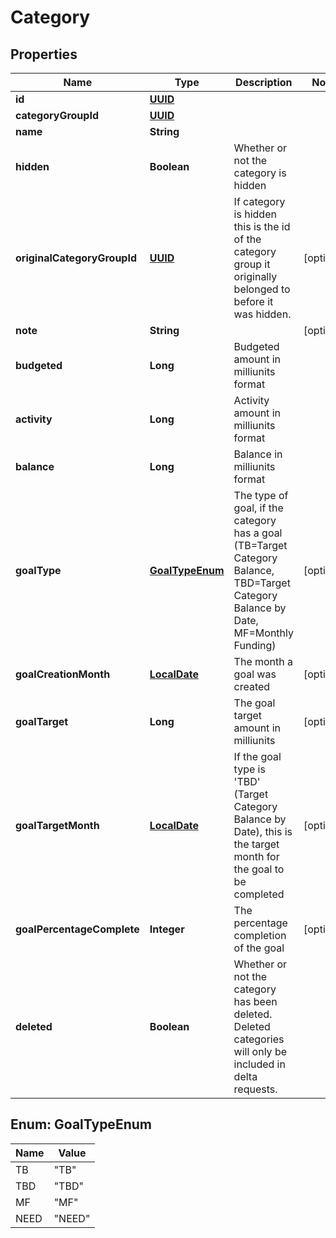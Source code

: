 # Category

## Properties
Name | Type | Description | Notes
------------ | ------------- | ------------- | -------------
**id** | [**UUID**](UUID.md) |  | 
**categoryGroupId** | [**UUID**](UUID.md) |  | 
**name** | **String** |  | 
**hidden** | **Boolean** | Whether or not the category is hidden | 
**originalCategoryGroupId** | [**UUID**](UUID.md) | If category is hidden this is the id of the category group it originally belonged to before it was hidden. |  [optional]
**note** | **String** |  |  [optional]
**budgeted** | **Long** | Budgeted amount in milliunits format | 
**activity** | **Long** | Activity amount in milliunits format | 
**balance** | **Long** | Balance in milliunits format | 
**goalType** | [**GoalTypeEnum**](#GoalTypeEnum) | The type of goal, if the category has a goal (TB&#x3D;Target Category Balance, TBD&#x3D;Target Category Balance by Date, MF&#x3D;Monthly Funding) |  [optional]
**goalCreationMonth** | [**LocalDate**](LocalDate.md) | The month a goal was created |  [optional]
**goalTarget** | **Long** | The goal target amount in milliunits |  [optional]
**goalTargetMonth** | [**LocalDate**](LocalDate.md) | If the goal type is &#x27;TBD&#x27; (Target Category Balance by Date), this is the target month for the goal to be completed |  [optional]
**goalPercentageComplete** | **Integer** | The percentage completion of the goal |  [optional]
**deleted** | **Boolean** | Whether or not the category has been deleted.  Deleted categories will only be included in delta requests. | 

<a name="GoalTypeEnum"></a>
## Enum: GoalTypeEnum
Name | Value
---- | -----
TB | &quot;TB&quot;
TBD | &quot;TBD&quot;
MF | &quot;MF&quot;
NEED | &quot;NEED&quot;
